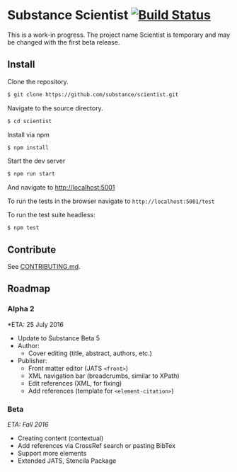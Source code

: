 # Substance Scientist [![Build Status](https://travis-ci.org/substance/scientist.svg?branch=devel)](https://travis-ci.org/substance/scientist)

This is a work-in progress. The project name Scientist is temporary and may be changed with the first beta release.

## Install

Clone the repository.

```bash
$ git clone https://github.com/substance/scientist.git
```

Navigate to the source directory.

```bash
$ cd scientist
```

Install via npm

```bash
$ npm install
```

Start the dev server

```bash
$ npm run start
```

And navigate to [http://localhost:5001](http://localhost:5001)

To run the tests in the browser navigate to `http://localhost:5001/test`

To run the test suite headless:

```
$ npm test
```

## Contribute

See [CONTRIBUTING.md](CONTRIBUTING.md).

<!--# Bundle examples
```bash
$ npm run bundle
```
-->

## Roadmap

### Alpha 2

*ETA: 25 July 2016

- Update to Substance Beta 5
- Author:
  - Cover editing (title, abstract, authors, etc.)
- Publisher:
  - Front matter editor (JATS `<front>`)
  - XML navigation bar (breadcrumbs, similar to XPath)
  - Edit references (XML, for fixing)
  - Add references (template for `<element-citation>`)

### Beta

*ETA: Fall 2016*

- Creating content (contextual)
- Add references via CrossRef search or pasting BibTex
- Support more elements
- Extended JATS, Stencila Package
